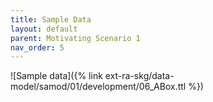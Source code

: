 ```yaml
---
title: Sample Data
layout: default
parent: Motivating Scenario 1
nav_order: 5
---
```


![Sample data]({% link ext-ra-skg/data-model/samod/01/development/06_ABox.ttl %})
